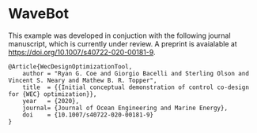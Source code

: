# WaveBot

This example was developed in conjuction with the following journal manuscript, which is currently under review.
A preprint is avaialable at <https://doi.org/10.1007/s40722-020-00181-9>.

```
@Article{WecDesignOptimizationTool,
	author = "Ryan G. Coe and Giorgio Bacelli and Sterling Olson and Vincent S. Neary and Mathew B. R. Topper",
  	title  = {{Initial conceptual demonstration of control co-design for {WEC} optimization}},
  	year   = {2020},
  	journal= {Journal of Ocean Engineering and Marine Energy},
  	doi    = {10.1007/s40722-020-00181-9}
}
```
